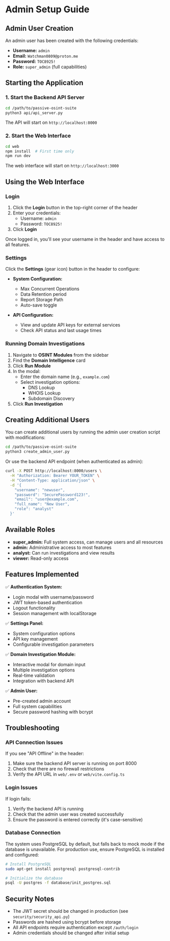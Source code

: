 # Admin Setup Guide

## Admin User Creation

An admin user has been created with the following credentials:

- **Username:** `admin`
- **Email:** `Watchman0809@proton.me`
- **Password:** `TOC8925!`
- **Role:** `super_admin` (full capabilities)

## Starting the Application

### 1. Start the Backend API Server

```bash
cd /path/to/passive-osint-suite
python3 api/api_server.py
```

The API will start on `http://localhost:8000`

### 2. Start the Web Interface

```bash
cd web
npm install  # First time only
npm run dev
```

The web interface will start on `http://localhost:3000`

## Using the Web Interface

### Login

1. Click the **Login** button in the top-right corner of the header
2. Enter your credentials:
   - Username: `admin`
   - Password: `TOC8925!`
3. Click **Login**

Once logged in, you'll see your username in the header and have access to all features.

### Settings

Click the **Settings** (gear icon) button in the header to configure:

- **System Configuration:**
  - Max Concurrent Operations
  - Data Retention period
  - Report Storage Path
  - Auto-save toggle

- **API Configuration:**
  - View and update API keys for external services
  - Check API status and last usage times

### Running Domain Investigations

1. Navigate to **OSINT Modules** from the sidebar
2. Find the **Domain Intelligence** card
3. Click **Run Module**
4. In the modal:
   - Enter the domain name (e.g., `example.com`)
   - Select investigation options:
     - DNS Lookup
     - WHOIS Lookup
     - Subdomain Discovery
5. Click **Run Investigation**

## Creating Additional Users

You can create additional users by running the admin user creation script with modifications:

```bash
cd /path/to/passive-osint-suite
python3 create_admin_user.py
```

Or use the backend API endpoint (when authenticated as admin):

```bash
curl -X POST http://localhost:8000/users \
  -H "Authorization: Bearer YOUR_TOKEN" \
  -H "Content-Type: application/json" \
  -d '{
    "username": "newuser",
    "password": "SecurePassword123!",
    "email": "user@example.com",
    "full_name": "New User",
    "role": "analyst"
  }'
```

## Available Roles

- **super_admin:** Full system access, can manage users and all resources
- **admin:** Administrative access to most features
- **analyst:** Can run investigations and view results
- **viewer:** Read-only access

## Features Implemented

✅ **Authentication System:**
   - Login modal with username/password
   - JWT token-based authentication
   - Logout functionality
   - Session management with localStorage

✅ **Settings Panel:**
   - System configuration options
   - API key management
   - Configurable investigation parameters

✅ **Domain Investigation Module:**
   - Interactive modal for domain input
   - Multiple investigation options
   - Real-time validation
   - Integration with backend API

✅ **Admin User:**
   - Pre-created admin account
   - Full system capabilities
   - Secure password hashing with bcrypt

## Troubleshooting

### API Connection Issues

If you see "API Offline" in the header:

1. Make sure the backend API server is running on port 8000
2. Check that there are no firewall restrictions
3. Verify the API URL in `web/.env` or `web/vite.config.ts`

### Login Issues

If login fails:

1. Verify the backend API is running
2. Check that the admin user was created successfully
3. Ensure the password is entered correctly (it's case-sensitive)

### Database Connection

The system uses PostgreSQL by default, but falls back to mock mode if the database is unavailable. For production use, ensure PostgreSQL is installed and configured:

```bash
# Install PostgreSQL
sudo apt-get install postgresql postgresql-contrib

# Initialize the database
psql -U postgres -f database/init_postgres.sql
```

## Security Notes

- The JWT secret should be changed in production (see `security/security_api.py`)
- Passwords are hashed using bcrypt before storage
- All API endpoints require authentication except `/auth/login`
- Admin credentials should be changed after initial setup
